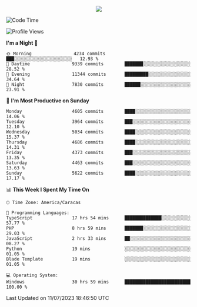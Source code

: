 <p align="center">
  <a href="http://www.github.com/thevacs">
    <img src="https://github-readme-streak-stats.herokuapp.com/?user=thevacs&stroke=ffffff&background=1c1917&ring=0891b2&fire=0891b2&currStreakNum=ffffff&currStreakLabel=0891b2&sideNums=ffffff&sideLabels=ffffff&dates=ffffff&hide_border=true" />
  </a>
</p>

<!--START_SECTION:waka-->
![Code Time](http://img.shields.io/badge/Code%20Time-1%2C506%20hrs%2057%20mins-blue)

![Profile Views](http://img.shields.io/badge/Profile%20Views-1-blue)

**I'm a Night 🦉** 

```text
🌞 Morning                4234 commits        ███░░░░░░░░░░░░░░░░░░░░░░   12.93 % 
🌆 Daytime                9339 commits        ███████░░░░░░░░░░░░░░░░░░   28.52 % 
🌃 Evening                11344 commits       █████████░░░░░░░░░░░░░░░░   34.64 % 
🌙 Night                  7830 commits        ██████░░░░░░░░░░░░░░░░░░░   23.91 % 
```
📅 **I'm Most Productive on Sunday** 

```text
Monday                   4605 commits        ████░░░░░░░░░░░░░░░░░░░░░   14.06 % 
Tuesday                  3964 commits        ███░░░░░░░░░░░░░░░░░░░░░░   12.10 % 
Wednesday                5034 commits        ████░░░░░░░░░░░░░░░░░░░░░   15.37 % 
Thursday                 4686 commits        ████░░░░░░░░░░░░░░░░░░░░░   14.31 % 
Friday                   4373 commits        ███░░░░░░░░░░░░░░░░░░░░░░   13.35 % 
Saturday                 4463 commits        ███░░░░░░░░░░░░░░░░░░░░░░   13.63 % 
Sunday                   5622 commits        ████░░░░░░░░░░░░░░░░░░░░░   17.17 % 
```


📊 **This Week I Spent My Time On** 

```text
🕑︎ Time Zone: America/Caracas

💬 Programming Languages: 
TypeScript               17 hrs 54 mins      ██████████████░░░░░░░░░░░   57.77 % 
PHP                      8 hrs 59 mins       ███████░░░░░░░░░░░░░░░░░░   29.03 % 
JavaScript               2 hrs 33 mins       ██░░░░░░░░░░░░░░░░░░░░░░░   08.27 % 
Python                   19 mins             ░░░░░░░░░░░░░░░░░░░░░░░░░   01.05 % 
Blade Template           19 mins             ░░░░░░░░░░░░░░░░░░░░░░░░░   01.05 % 

💻 Operating System: 
Windows                  30 hrs 59 mins      █████████████████████████   100.00 % 
```


 Last Updated on 11/07/2023 18:46:50 UTC
<!--END_SECTION:waka-->
